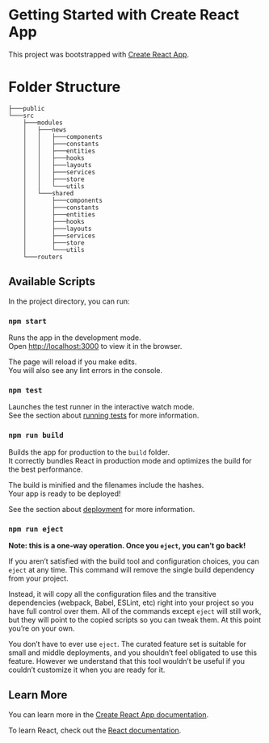 # Getting Started with Create React App

This project was bootstrapped with [Create React App](https://github.com/facebook/create-react-app).

# Folder Structure

```
├───public
└───src
    ├───modules
    │   ├───news
    │   │   ├───components
    │   │   ├───constants
    │   │   ├───entities
    │   │   ├───hooks
    │   │   ├───layouts
    │   │   ├───services
    │   │   ├───store
    │   │   └───utils
    │   └───shared
    │       ├───components
    │       ├───constants
    │       ├───entities
    │       ├───hooks
    │       ├───layouts
    │       ├───services
    │       ├───store
    │       └───utils
    └───routers
```

## Available Scripts

In the project directory, you can run:

### `npm start`

Runs the app in the development mode.\
Open [http://localhost:3000](http://localhost:3000) to view it in the browser.

The page will reload if you make edits.\
You will also see any lint errors in the console.

### `npm test`

Launches the test runner in the interactive watch mode.\
See the section about [running tests](https://facebook.github.io/create-react-app/docs/running-tests) for more information.

### `npm run build`

Builds the app for production to the `build` folder.\
It correctly bundles React in production mode and optimizes the build for the best performance.

The build is minified and the filenames include the hashes.\
Your app is ready to be deployed!

See the section about [deployment](https://facebook.github.io/create-react-app/docs/deployment) for more information.

### `npm run eject`

**Note: this is a one-way operation. Once you `eject`, you can’t go back!**

If you aren’t satisfied with the build tool and configuration choices, you can `eject` at any time. This command will remove the single build dependency from your project.

Instead, it will copy all the configuration files and the transitive dependencies (webpack, Babel, ESLint, etc) right into your project so you have full control over them. All of the commands except `eject` will still work, but they will point to the copied scripts so you can tweak them. At this point you’re on your own.

You don’t have to ever use `eject`. The curated feature set is suitable for small and middle deployments, and you shouldn’t feel obligated to use this feature. However we understand that this tool wouldn’t be useful if you couldn’t customize it when you are ready for it.

## Learn More

You can learn more in the [Create React App documentation](https://facebook.github.io/create-react-app/docs/getting-started).

To learn React, check out the [React documentation](https://reactjs.org/).
